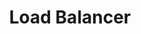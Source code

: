 ---
title: Load Balancer
slug: load-balancer
excerpt: Cómo configurar y utilizar el Load Balancer de OVHcloud
sections: Primeros pasos, Configuración, Casos particulares
order: 09
---